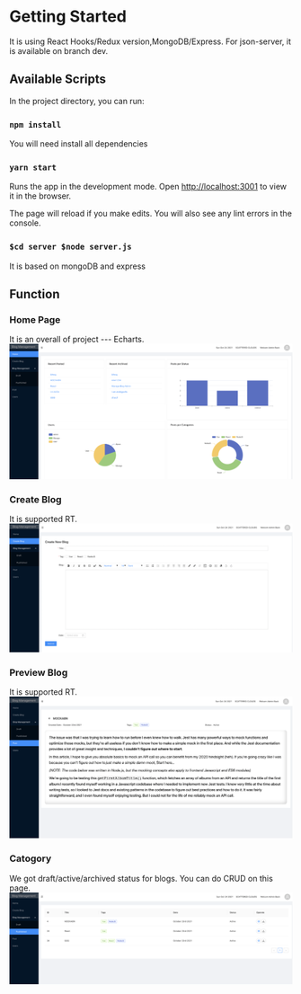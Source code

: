 # Getting Started

It is using React Hooks/Redux version,MongoDB/Express. For json-server, it is available on branch dev.

## Available Scripts

In the project directory, you can run:

### `npm install`
You will need install all dependencies

### `yarn start`

Runs the app in the development mode.
Open [http://localhost:3001](http://localhost:3001) to view it in the browser.

The page will reload if you make edits.
You will also see any lint errors in the console.

### `$cd server $node server.js`
It is based on mongoDB and express

## Function

### Home Page
It is an overall of project --- Echarts.
![Home](src/assets/img/home.png)

### Create Blog
It is supported RT.
![Create](src/assets/img/create.png)

### Preview Blog
It is supported RT.
![Preview](src/assets/img/preview.png)

### Catogory
We got draft/active/archived status for blogs. You can do CRUD on this page.
![Preview](src/assets/img/category.png)















